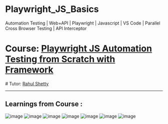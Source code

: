 # Playwright_JS_Basics
Automation Testing | Web+API | Playwright | Javascript | VS Code | Parallel Cross Browser Testing | API Interceptor 

# Course: <a href="https://www.udemy.com/course/playwright-tutorials-automation-testing/">Playwright JS Automation Testing from Scratch with Framework
</a>
# Tutor: <a href="https://www.udemy.com/user/rahul445/">Rahul Shetty</a>

------------------------------------------------------------------------------------------------------------------------
Learnings from Course : 
------------------------------------------------------------------------------------------------------------------------

![image](https://user-images.githubusercontent.com/26399692/165333571-b8203547-5994-4b95-9205-9f1ca91ce456.png)
![image](https://user-images.githubusercontent.com/26399692/165333698-6be4173a-a630-430a-8bf4-8b84d532db01.png)
![image](https://user-images.githubusercontent.com/26399692/165333809-15886c36-810d-4803-9d9f-139672a9a1aa.png)
![image](https://user-images.githubusercontent.com/26399692/165333845-2ad6db36-a471-4d9d-94d6-6dfff1561bf0.png)
![image](https://user-images.githubusercontent.com/26399692/165334185-27d80d21-1c73-48f9-bcdc-53498e99fec3.png)
![image](https://user-images.githubusercontent.com/26399692/165333984-b615a6ca-c969-4b55-887d-a5b4d2e70dd2.png)
![image](https://user-images.githubusercontent.com/26399692/165334063-d1bf631e-dd40-4b74-b77b-194760cc3e24.png)



